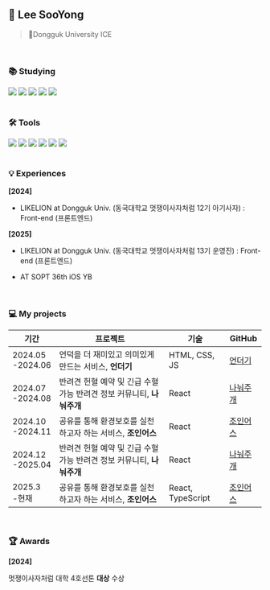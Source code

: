 ## 👋 Lee SooYong
> 🐘Dongguk University ICE 
<br>

### 📚 Studying
<div>
    <div>
        <img src="https://img.shields.io/badge/html5-E34F26?style=flat-square&logo=html5&logoColor=white"> 
        <img src="https://img.shields.io/badge/css3-1572B6?style=flat-square&logo=css3&logoColor=white"> 
        <img src="https://img.shields.io/badge/javascript-F7DF1E?style=flat-square&logo=javascript&logoColor=black"> 
        <img src="https://img.shields.io/badge/react-61DAFB?style=flat-square&logo=React&logoColor=white">
        <img src="https://img.shields.io/badge/Swift-F05138?style=flat&logo=Swift&logoColor=white"/> 
    </div>
</div>

<br>

### 🛠 Tools
<div>
    <img src="https://img.shields.io/badge/Notion-F3F3F3.svg?style=flat-square&logo=notion&logoColor=black" /></a>
    <img src="https://img.shields.io/badge/git-F05033.svg?style=flat-square&logo=git&logoColor=white" />
  <img src="https://img.shields.io/badge/github-181717.svg?style=flat-square&logo=github&logoColor=white" />
    <img src="https://img.shields.io/badge/VScode-007ACC?style=flat-square&logo=vscode&logoColor=white"/>
    <img src="https://img.shields.io/badge/Discord-5865F2?style=flat-square&logo=discord&logoColor=white"/>
<img src="https://img.shields.io/badge/Figma-F24E1E?style=flat-square&logo=figma&logoColor=white"/>
</div>

<br>

### 💡 Experiences

**[2024]**

- <p>LIKELION at Dongguk Univ. (동국대학교 멋쟁이사자처럼 12기 아기사자) : Front-end (프론트엔드)</p> 

**[2025]**

- <p>LIKELION at Dongguk Univ. (동국대학교 멋쟁이사자처럼 13기 운영진) : Front-end (프론트엔드)</p> 
- <p>AT SOPT 36th iOS YB</p> 

<br>

### 💻 My projects 
| 기간 | 프로젝트 | 기술 | GitHub |
|---|---|---|---|
| 2024.05<br>-2024.06 | 언덕을 더 재미있고 의미있게 만드는 서비스, **언더기**| HTML, CSS, JS  | [언더기](https://github.com/LikeLion-at-DGU/2024-simba-1-Undugi)|
| 2024.07<br>-2024.08 | 반려견 헌혈 예약 및 긴급 수혈 가능 반려견 정보 커뮤니티, **나눠주개** | React |  [나눠주개](https://github.com/LikeLion-at-DGU/2024-hackathon-3-sharedog-frontend) |
| 2024.10<br>-2024.11 | 공유를 통해 환경보호를 실천하고자 하는 서비스, **조인어스** | React | [조인어스](https://github.com/2024-line4-earth/Join_us_FE) |
| 2024.12<br>-2025.04 | 반려견 헌혈 예약 및 긴급 수혈 가능 반려견 정보 커뮤니티, **나눠주개** | React | [나눠주개](https://github.com/TEAM-LifeTail/2024-sharedog-frontend) |
| 2025.3<br>-현재 | 공유를 통해 환경보호를 실천하고자 하는 서비스, **조인어스** | React, TypeScript | [조인어스](https://github.com/2024-line4-earth/New_Joinus_FE) |
<br>

### 🏆 Awards

**[2024]** 

멋쟁이사자처럼 대학 4호선톤 **대상** 수상

<br>

<!-- <div>
  <a href="https://github.com/anuraghazra/github-readme-stats">
    <img src="https://github-readme-stats.vercel.app/api?username=pedro0527&show_icons=true&theme=material-palenight&hide_border=true&bg_color=20232a&icon_color=E3E3E3A8&text_color=fff&title_color=918FE0&count_private=true" width="48%" />
  </a>
<!--   <img src="https://github-readme-stats.vercel.app/api/top-langs/?username=pedro0527&layout=compact&theme=material-palenight" width="36.5%"/>
</div> -->

<br>

<!-- <img src="https://img.shields.io/badge/Figma-F24E1E?style=flat-square&logo=Figma&logoColor=white"/> -->
<!-- <img src="https://img.shields.io/badge/Git-F05032?style=flat-square&logo=Git&logoColor=white"/> -->
<!-- <img src="https://img.shields.io/badge/Github-black?style=flat-square&logo=Github&logoColor=white"/> -->
<!-- <img src="https://img.shields.io/badge/Docker-2496ED?style=flat-square&logo=Docker&logoColor=white"/> -->
<!-- <img src="https://img.shields.io/badge/Jenkins-D24939?style=flat-square&logo=Jenkins&logoColor=white"/> -->
<!-- <img src="https://img.shields.io/badge/aws-FF9900?style=flat-square&logo=Amazon%20AWS&logoColor=black"/> -->

</div>

<!---
pedro0527/pedro0527 is a ✨ special ✨ repository because its `README.md` (this file) appears on your GitHub profile.
You can click the Preview link to take a look at your changes.
--->
